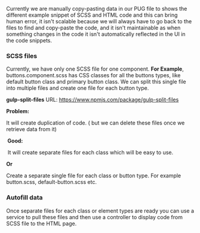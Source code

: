 Currently we are manually copy-pasting data in our PUG file to shows the different example snippet of SCSS and HTML code and this can bring human error, it isn't scalable because we will always have to go back to the files to find and copy-paste the code, and it isn't maintainable as when something changes in the code it isn't automatically reflected in the UI in the code snippets. 

### SCSS files

Currently, we have only one SCSS file for one component. **For Example**, buttons.component.scss has CSS classes for all the buttons types, like default button class and primary button class. We can split this single file into multiple files and create one file for each button type. 

**gulp-split-files** URL: https://www.npmjs.com/package/gulp-split-files 

**Problem:**

It will create duplication of code. ( but we can delete these files once we retrieve data from it)

** Good:**

 It will create separate files for each class which will be easy to use.

**Or**

Create a separate single file for each class or button type. 
For example button.scss, default-button.scss etc.

### Autofill data

Once separate files for each class or element types are ready you can use a service to pull these files and then use a controller to display code from SCSS file to the HTML page.